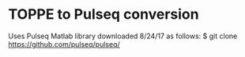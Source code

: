 # TOPPE to Pulseq conversion

Uses Pulseq Matlab library downloaded 8/24/17 as follows:
 $ git clone https://github.com/pulseq/pulseq/

